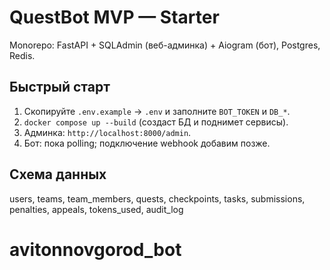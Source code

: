 # QuestBot MVP — Starter

Monorepo: FastAPI + SQLAdmin (веб-админка) + Aiogram (бот), Postgres, Redis.

## Быстрый старт
1) Скопируйте `.env.example` → `.env` и заполните `BOT_TOKEN` и `DB_*`.
2) `docker compose up --build` (создаст БД и поднимет сервисы).
3) Админка: `http://localhost:8000/admin`.
4) Бот: пока polling; подключение webhook добавим позже.

## Схема данных
users, teams, team_members, quests, checkpoints, tasks, submissions, penalties, appeals, tokens_used, audit_log
# avitonnovgorod_bot
